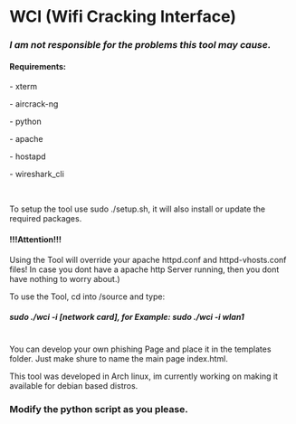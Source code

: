 <html>
<body>
  <h1>WCI (Wifi Cracking Interface)</h1> 

  <h3><b><i>I am not responsible for the problems this tool may cause.</i></b> </h3>
  <h4>Requirements:</h4>
  <p>- xterm</p>
  <p>- aircrack-ng</p>
  <p>- python</p>
  <p>- apache</p>
  <p>- hostapd</p>
  <p>- wireshark_cli</p>
  <br><p>To setup the tool use sudo ./setup.sh, it will also install or update the required packages.</p>
  
  <h4>!!!Attention!!!</h4> Using the Tool will override your apache httpd.conf and httpd-vhosts.conf files! In case you dont have a apache http Server running, then   you dont have nothing to worry about.)
  

  


  To use the Tool, cd into /source and type: <br>

  <h5>sudo ./wci -i [network card],      for Example:       sudo ./wci -i wlan1</h5>

  <br>You can develop your own phishing Page and place it in the templates folder. Just make shure to name the main page index.html.

  This tool was developed in Arch linux, im currently working on making it available for debian based distros.
  <h3><b>Modify the python script as you please.</b></h3>

</body>

</html>
